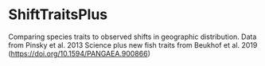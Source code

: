 # ShiftTraitsPlus
Comparing species traits to observed shifts in geographic distribution. Data from Pinsky et al. 2013 Science plus new fish traits from Beukhof et al. 2019 (https://doi.org/10.1594/PANGAEA.900866)